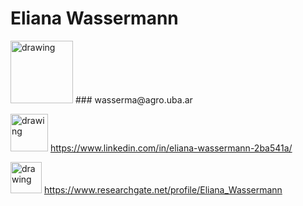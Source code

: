 # Eliana Wassermann
<img src="https://media.licdn.com/dms/image/C4E03AQFp9cjDMT-3EQ/profile-displayphoto-shrink_200_200/0?e=1579132800&v=beta&t=752Sf2CZrvP28Ly4yqnXox-3FZ8wJvH7DyOK1hnSRuQ" alt="drawing" width="100"/>
### wasserma@agro.uba.ar


<img src="https://external-content.duckduckgo.com/iu/?u=http%3A%2F%2Fwww.northernlightspr.com%2Fwp-content%2Fuploads%2F2015%2F08%2FLinkedIn.png&f=1&nofb=1" alt="drawing" width="60"/>  https://www.linkedin.com/in/eliana-wassermann-2ba541a/

<img src="https://campuspress.yale.edu/cnspy/files/2016/06/GBfhn7j7-1xth4vd.png" alt="drawing" width="50"/> https://www.researchgate.net/profile/Eliana_Wassermann
